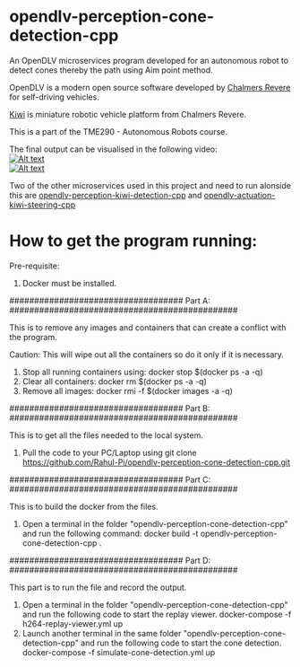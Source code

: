 # opendlv-perception-cone-detection-cpp

An OpenDLV microservices program developed for an autonomous robot to detect cones thereby the path using Aim point method. 

OpenDLV is a modern open source software developed by [Chalmers Revere](https://github.com/chalmers-revere/opendlv) for self-driving vehicles. 

[Kiwi](https://github.com/chalmers-revere/opendlv-tutorial-kiwi) is miniature robotic vehicle platform from Chalmers Revere.

This is a part of the TME290 - Autonomous Robots course.

The final output can be visualised in the following video:\
[![Alt text](https://img.youtube.com/vi/jhfS7JRv390/0.jpg)](https://www.youtube.com/watch?v=jhfS7JRv390)\
[![Alt text](https://img.youtube.com/vi/-a4kTpBodwI/0.jpg)](https://www.youtube.com/watch?v=-a4kTpBodwI)

Two of the other microservices used in this project and need to run alonside this are [opendlv-perception-kiwi-detection-cpp](https://github.com/Rahul-Pi/opendlv-perception-kiwi-detection-cpp) and [opendlv-actuation-kiwi-steering-cpp](https://github.com/Rahul-Pi/opendlv-actuation-kiwi-steering-cpp)
# How to get the program running:

Pre-requisite:
1. Docker must be installed.

################################### Part A: ##############################################

This is to remove any images and containers that can create a conflict with the program.

Caution: This will wipe out all the containers so do it only if it is necessary.

1. Stop all running containers using:     docker stop $(docker ps -a -q)
2. Clear all containers:                  docker rm $(docker ps -a -q)
3. Remove all images:                     docker rmi -f $(docker images -a -q)


################################### Part B: ##############################################

This is to get all the files needed to the local system.

1. Pull the code to your PC/Laptop using
   git clone https://github.com/Rahul-Pi/opendlv-perception-cone-detection-cpp.git

################################### Part C: ##############################################

This is to build the docker from the files.

1. Open a terminal in the folder "opendlv-perception-cone-detection-cpp" and run the following command:
   docker build -t opendlv-perception-cone-detection-cpp .


################################### Part D: ##############################################

This part is to run the file and record the output.

1. Open a terminal in the folder "opendlv-perception-cone-detection-cpp" and run the following code to start the replay viewer.
   docker-compose -f h264-replay-viewer.yml up
2. Launch another terminal in the same folder "opendlv-perception-cone-detection-cpp" and run the following code to start the cone detection.
   docker-compose -f simulate-cone-detection.yml up

